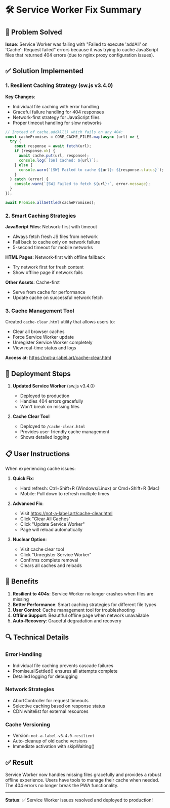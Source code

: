 # 🛠️ Service Worker Fix Summary

## 🎯 Problem Solved

**Issue**: Service Worker was failing with "Failed to execute 'addAll' on 'Cache': Request failed" errors because it was trying to cache JavaScript files that returned 404 errors (due to nginx proxy configuration issues).

## ✅ Solution Implemented

### 1. Resilient Caching Strategy (sw.js v3.4.0)

**Key Changes**:
- Individual file caching with error handling
- Graceful failure handling for 404 responses
- Network-first strategy for JavaScript files
- Proper timeout handling for slow networks

```javascript
// Instead of cache.addAll() which fails on any 404:
const cachePromises = CORE_CACHE_FILES.map(async (url) => {
  try {
    const response = await fetch(url);
    if (response.ok) {
      await cache.put(url, response);
      console.log(`[SW] Cached: ${url}`);
    } else {
      console.warn(`[SW] Failed to cache ${url}: ${response.status}`);
    }
  } catch (error) {
    console.warn(`[SW] Failed to fetch ${url}:`, error.message);
  }
});

await Promise.allSettled(cachePromises);
```

### 2. Smart Caching Strategies

**JavaScript Files**: Network-first with timeout
- Always fetch fresh JS files from network
- Fall back to cache only on network failure
- 5-second timeout for mobile networks

**HTML Pages**: Network-first with offline fallback
- Try network first for fresh content
- Show offline page if network fails

**Other Assets**: Cache-first
- Serve from cache for performance
- Update cache on successful network fetch

### 3. Cache Management Tool

Created `cache-clear.html` utility that allows users to:
- Clear all browser caches
- Force Service Worker update
- Unregister Service Worker completely
- View real-time status and logs

**Access at**: https://not-a-label.art/cache-clear.html

## 🚀 Deployment Steps

1. **Updated Service Worker** (sw.js v3.4.0)
   - Deployed to production
   - Handles 404 errors gracefully
   - Won't break on missing files

2. **Cache Clear Tool**
   - Deployed to `/cache-clear.html`
   - Provides user-friendly cache management
   - Shows detailed logging

## 📋 User Instructions

When experiencing cache issues:

1. **Quick Fix**: 
   - Hard refresh: Ctrl+Shift+R (Windows/Linux) or Cmd+Shift+R (Mac)
   - Mobile: Pull down to refresh multiple times

2. **Advanced Fix**:
   - Visit https://not-a-label.art/cache-clear.html
   - Click "Clear All Caches"
   - Click "Update Service Worker"
   - Page will reload automatically

3. **Nuclear Option**:
   - Visit cache clear tool
   - Click "Unregister Service Worker"
   - Confirms complete removal
   - Clears all caches and reloads

## 🎯 Benefits

1. **Resilient to 404s**: Service Worker no longer crashes when files are missing
2. **Better Performance**: Smart caching strategies for different file types
3. **User Control**: Cache management tool for troubleshooting
4. **Offline Support**: Beautiful offline page when network unavailable
5. **Auto-Recovery**: Graceful degradation and recovery

## 🔍 Technical Details

### Error Handling
- Individual file caching prevents cascade failures
- Promise.allSettled() ensures all attempts complete
- Detailed logging for debugging

### Network Strategies
- AbortController for request timeouts
- Selective caching based on response status
- CDN whitelist for external resources

### Cache Versioning
- Version: `not-a-label-v3.4.0-resilient`
- Auto-cleanup of old cache versions
- Immediate activation with skipWaiting()

## ✅ Result

Service Worker now handles missing files gracefully and provides a robust offline experience. Users have tools to manage their cache when needed. The 404 errors no longer break the PWA functionality.

---

**Status**: ✅ Service Worker issues resolved and deployed to production!